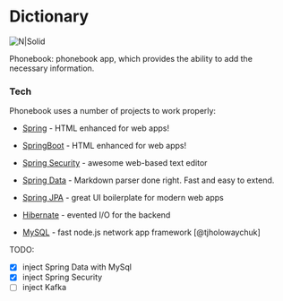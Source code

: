 # Dictionary

![N|Solid](https://cdn0.iconfinder.com/data/icons/human-resources-14/100/1-01-128.png)

Phonebook: phonebook app, which provides the ability to add the necessary information.

### Tech

Phonebook uses a number of projects to work properly:

* [Spring] - HTML enhanced for web apps!
* [SpringBoot] - HTML enhanced for web apps!
* [Spring Security] - awesome web-based text editor
* [Spring Data] - Markdown parser done right. Fast and easy to extend.
* [Spring JPA] - great UI boilerplate for modern web apps
* [Hibernate] - evented I/O for the backend
* [MySQL] - fast node.js network app framework [@tjholowaychuk]

   [Spring]: <https://spring.io>
   [SpringBoot]: <https://docs.spring.io/spring-boot/docs/1.5.x/reference/html/>
   [Spring Security]: <https://github.com/joemccann/dillinger.git>
   [Spring Data]: <http://daringfireball.net>
   [Spring JPA]: <http://daringfireball.net/projects/markdown/>
   [Hibernate]: <https://github.com/markdown-it/markdown-it>
   [MySQL]: <http://ace.ajax.org>


TODO:
 - [x] inject Spring Data with MySql
 - [x] inject Spring Security
 - [ ] inject Kafka